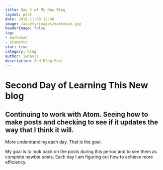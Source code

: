 ```yaml
---
title: Day 2 of My New Blog
layout: post
date: 2018-11-08 12:49
image: /assets/images/markdown.jpg
headerImage: false
tag:
- markdown
- elements
star: true
category: blog
author: jwdavis
description: 2nd Blog Post
---
```


# Second Day of Learning This New blog

## Continuing to work with Atom. Seeing how to make posts and checking to see if it updates the way that I think it will.

More understanding each day. That is the goal.

My goal is to look back on the posts during this period and to see them as complete newbie posts. Each day I am figuring out how to achieve more efficiency.
